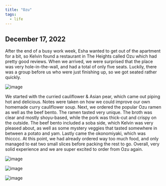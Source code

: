 ```yaml
---
title: "Ozu"
tags:
  - life
---
```


## December 17, 2022

After the end of a busy work week, Esha wanted to get out of the apartment for a bit, so Kelvin found a restaurant in The Heights called Ozu which had pretty good reviews. When we arrived, we were surprised that the place was very hole-in-the-wall, and had a total of only five seats. Luckily, there was a group before us who were just finishing up, so we got seated rather quickly. 

![image](https://thumbnails-photos.amazon.com/v1/thumbnail/Butp6m8xSY-Zhip2hivLRQ?viewBox=703%2C937&ownerId=A162HQHSXNNQIH&groupShareToken=utZYY3mwTpGX7bOjEzZGtw.gC8ZExI67DaZhaH_9bzTAd)

We started with the curried cauliflower & Asian pear, which came out piping hot and delicious. Notes were taken on how we could improve our own homemade curry cauliflower soup. Next, we ordered the popular Ozu ramen as well as the beef bento. The ramen tasted very unique. The broth was clear and mostly shoyu-based, while the pork was thick-cut and crispy on the outside. The beef bento included a soba side, which Kelvin was very pleased about, as well as some mystery veggies that tasted somewhere in between a potato and yam. Lastly came the okonomiyaki, which was thicccc. At this point, we had already ordered way too much food, and only managed to eat two small slices before packing the rest to go. Overall, very solid experience and we are super excited to order from Ozu again.

![image](https://thumbnails-photos.amazon.com/v1/thumbnail/JAE0F4UrQbmUzoSfjofFVw?viewBox=1249%2C937&ownerId=A162HQHSXNNQIH&groupShareToken=utZYY3mwTpGX7bOjEzZGtw.gC8ZExI67DaZhaH_9bzTAd)

![image](https://thumbnails-photos.amazon.com/v1/thumbnail/kOTAxlf0QmyvWzlOsNdHGA?viewBox=1249%2C937&ownerId=A162HQHSXNNQIH&groupShareToken=utZYY3mwTpGX7bOjEzZGtw.gC8ZExI67DaZhaH_9bzTAd)

![image](https://thumbnails-photos.amazon.com/v1/thumbnail/P4TTohbTRtiy-4EL-h7FjQ?viewBox=1249%2C937&ownerId=A162HQHSXNNQIH&groupShareToken=utZYY3mwTpGX7bOjEzZGtw.gC8ZExI67DaZhaH_9bzTAd)
